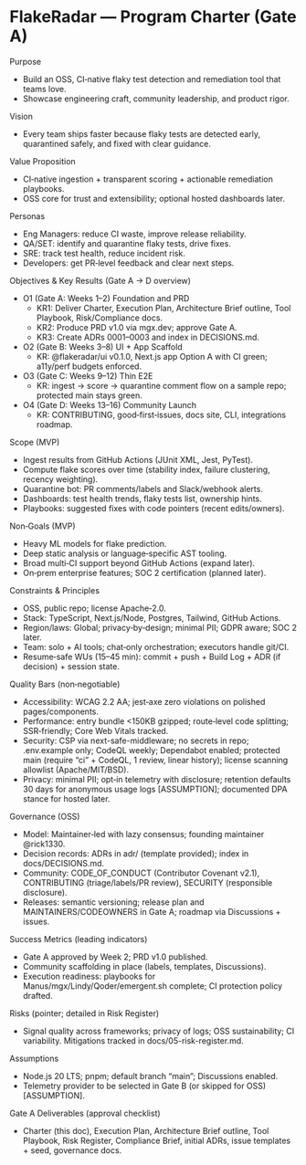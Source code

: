 # FlakeRadar — Program Charter (Gate A)

Purpose
- Build an OSS, CI‑native flaky test detection and remediation tool that teams love.
- Showcase engineering craft, community leadership, and product rigor.

Vision
- Every team ships faster because flaky tests are detected early, quarantined safely, and fixed with clear guidance.

Value Proposition
- CI‑native ingestion + transparent scoring + actionable remediation playbooks.
- OSS core for trust and extensibility; optional hosted dashboards later.

Personas
- Eng Managers: reduce CI waste, improve release reliability.
- QA/SET: identify and quarantine flaky tests, drive fixes.
- SRE: track test health, reduce incident risk.
- Developers: get PR‑level feedback and clear next steps.

Objectives & Key Results (Gate A → D overview)
- O1 (Gate A: Weeks 1–2) Foundation and PRD
  - KR1: Deliver Charter, Execution Plan, Architecture Brief outline, Tool Playbook, Risk/Compliance docs.
  - KR2: Produce PRD v1.0 via mgx.dev; approve Gate A.
  - KR3: Create ADRs 0001–0003 and index in DECISIONS.md.
- O2 (Gate B: Weeks 3–8) UI + App Scaffold
  - KR: @flakeradar/ui v0.1.0, Next.js app Option A with CI green; a11y/perf budgets enforced.
- O3 (Gate C: Weeks 9–12) Thin E2E
  - KR: ingest → score → quarantine comment flow on a sample repo; protected main stays green.
- O4 (Gate D: Weeks 13–16) Community Launch
  - KR: CONTRIBUTING, good‑first‑issues, docs site, CLI, integrations roadmap.

Scope (MVP)
- Ingest results from GitHub Actions (JUnit XML, Jest, PyTest).
- Compute flake scores over time (stability index, failure clustering, recency weighting).
- Quarantine bot: PR comments/labels and Slack/webhook alerts.
- Dashboards: test health trends, flaky tests list, ownership hints.
- Playbooks: suggested fixes with code pointers (recent edits/owners).

Non‑Goals (MVP)
- Heavy ML models for flake prediction.
- Deep static analysis or language‑specific AST tooling.
- Broad multi‑CI support beyond GitHub Actions (expand later).
- On‑prem enterprise features; SOC 2 certification (planned later).

Constraints & Principles
- OSS, public repo; license Apache‑2.0.
- Stack: TypeScript, Next.js/Node, Postgres, Tailwind, GitHub Actions.
- Region/laws: Global; privacy‑by‑design; minimal PII; GDPR aware; SOC 2 later.
- Team: solo + AI tools; chat‑only orchestration; executors handle git/CI.
- Resume‑safe WUs (15–45 min): commit + push + Build Log + ADR (if decision) + session state.

Quality Bars (non‑negotiable)
- Accessibility: WCAG 2.2 AA; jest‑axe zero violations on polished pages/components.
- Performance: entry bundle <150KB gzipped; route‑level code splitting; SSR‑friendly; Core Web Vitals tracked.
- Security: CSP via next-safe-middleware; no secrets in repo; .env.example only; CodeQL weekly; Dependabot enabled; protected main (require “ci” + CodeQL, 1 review, linear history); license scanning allowlist (Apache/MIT/BSD).
- Privacy: minimal PII; opt‑in telemetry with disclosure; retention defaults 30 days for anonymous usage logs [ASSUMPTION]; documented DPA stance for hosted later.

Governance (OSS)
- Model: Maintainer‑led with lazy consensus; founding maintainer @rick1330.
- Decision records: ADRs in adr/ (template provided); index in docs/DECISIONS.md.
- Community: CODE_OF_CONDUCT (Contributor Covenant v2.1), CONTRIBUTING (triage/labels/PR review), SECURITY (responsible disclosure).
- Releases: semantic versioning; release plan and MAINTAINERS/CODEOWNERS in Gate A; roadmap via Discussions + issues.

Success Metrics (leading indicators)
- Gate A approved by Week 2; PRD v1.0 published.
- Community scaffolding in place (labels, templates, Discussions).
- Execution readiness: playbooks for Manus/mgx/Lindy/Qoder/emergent.sh complete; CI protection policy drafted.

Risks (pointer; detailed in Risk Register)
- Signal quality across frameworks; privacy of logs; OSS sustainability; CI variability. Mitigations tracked in docs/05-risk-register.md.

Assumptions
- Node.js 20 LTS; pnpm; default branch “main”; Discussions enabled.
- Telemetry provider to be selected in Gate B (or skipped for OSS) [ASSUMPTION].

Gate A Deliverables (approval checklist)
- Charter (this doc), Execution Plan, Architecture Brief outline, Tool Playbook, Risk Register, Compliance Brief, initial ADRs, issue templates + seed, governance docs.